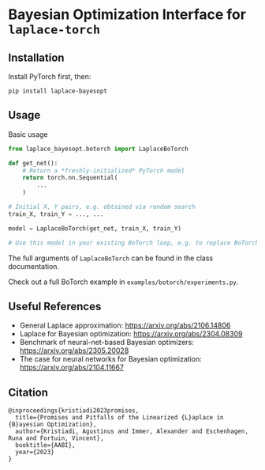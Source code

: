 # Bayesian Optimization Interface for `laplace-torch`

## Installation

Install PyTorch first, then:

```
pip install laplace-bayesopt
```

## Usage

Basic usage

```python
from laplace_bayesopt.botorch import LaplaceBoTorch

def get_net():
    # Return a *freshly-initialized* PyTorch model
    return torch.nn.Sequential(
        ...
    )

# Initial X, Y pairs, e.g. obtained via random search
train_X, train_Y = ..., ...

model = LaplaceBoTorch(get_net, train_X, train_Y)

# Use this model in your existing BoTorch loop, e.g. to replace BoTorch's MultiTaskGP model.
```

The full arguments of `LaplaceBoTorch` can be found in the class documentation.

Check out a full BoTorch example in `examples/botorch/experiments.py`.

## Useful References

- General Laplace approximation: <https://arxiv.org/abs/2106.14806>
- Laplace for Bayesian optimization: <https://arxiv.org/abs/2304.08309>
- Benchmark of neural-net-based Bayesian optimizers: <https://arxiv.org/abs/2305.20028>
- The case for neural networks for Bayesian optimization: <https://arxiv.org/abs/2104.11667>

## Citation

```
@inproceedings{kristiadi2023promises,
  title={Promises and Pitfalls of the Linearized {L}aplace in {B}ayesian Optimization},
  author={Kristiadi, Agustinus and Immer, Alexander and Eschenhagen, Runa and Fortuin, Vincent},
  booktitle={AABI},
  year={2023}
}
```
